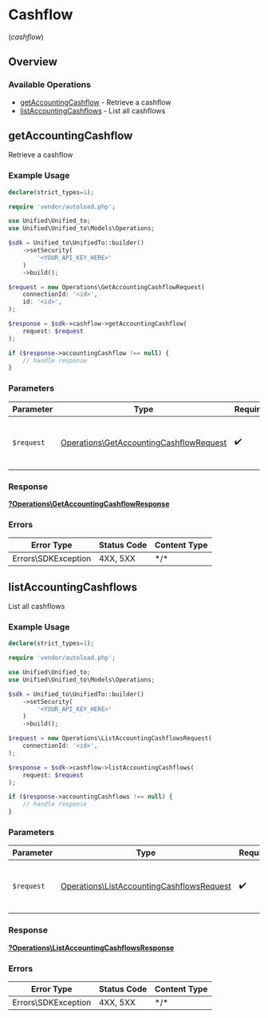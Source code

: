 # Cashflow
(*cashflow*)

## Overview

### Available Operations

* [getAccountingCashflow](#getaccountingcashflow) - Retrieve a cashflow
* [listAccountingCashflows](#listaccountingcashflows) - List all cashflows

## getAccountingCashflow

Retrieve a cashflow

### Example Usage

<!-- UsageSnippet language="php" operationID="getAccountingCashflow" method="get" path="/accounting/{connection_id}/cashflow/{id}" -->
```php
declare(strict_types=1);

require 'vendor/autoload.php';

use Unified\Unified_to;
use Unified\Unified_to\Models\Operations;

$sdk = Unified_to\UnifiedTo::builder()
    ->setSecurity(
        '<YOUR_API_KEY_HERE>'
    )
    ->build();

$request = new Operations\GetAccountingCashflowRequest(
    connectionId: '<id>',
    id: '<id>',
);

$response = $sdk->cashflow->getAccountingCashflow(
    request: $request
);

if ($response->accountingCashflow !== null) {
    // handle response
}
```

### Parameters

| Parameter                                                                                          | Type                                                                                               | Required                                                                                           | Description                                                                                        |
| -------------------------------------------------------------------------------------------------- | -------------------------------------------------------------------------------------------------- | -------------------------------------------------------------------------------------------------- | -------------------------------------------------------------------------------------------------- |
| `$request`                                                                                         | [Operations\GetAccountingCashflowRequest](../../Models/Operations/GetAccountingCashflowRequest.md) | :heavy_check_mark:                                                                                 | The request object to use for the request.                                                         |

### Response

**[?Operations\GetAccountingCashflowResponse](../../Models/Operations/GetAccountingCashflowResponse.md)**

### Errors

| Error Type          | Status Code         | Content Type        |
| ------------------- | ------------------- | ------------------- |
| Errors\SDKException | 4XX, 5XX            | \*/\*               |

## listAccountingCashflows

List all cashflows

### Example Usage

<!-- UsageSnippet language="php" operationID="listAccountingCashflows" method="get" path="/accounting/{connection_id}/cashflow" -->
```php
declare(strict_types=1);

require 'vendor/autoload.php';

use Unified\Unified_to;
use Unified\Unified_to\Models\Operations;

$sdk = Unified_to\UnifiedTo::builder()
    ->setSecurity(
        '<YOUR_API_KEY_HERE>'
    )
    ->build();

$request = new Operations\ListAccountingCashflowsRequest(
    connectionId: '<id>',
);

$response = $sdk->cashflow->listAccountingCashflows(
    request: $request
);

if ($response->accountingCashflows !== null) {
    // handle response
}
```

### Parameters

| Parameter                                                                                              | Type                                                                                                   | Required                                                                                               | Description                                                                                            |
| ------------------------------------------------------------------------------------------------------ | ------------------------------------------------------------------------------------------------------ | ------------------------------------------------------------------------------------------------------ | ------------------------------------------------------------------------------------------------------ |
| `$request`                                                                                             | [Operations\ListAccountingCashflowsRequest](../../Models/Operations/ListAccountingCashflowsRequest.md) | :heavy_check_mark:                                                                                     | The request object to use for the request.                                                             |

### Response

**[?Operations\ListAccountingCashflowsResponse](../../Models/Operations/ListAccountingCashflowsResponse.md)**

### Errors

| Error Type          | Status Code         | Content Type        |
| ------------------- | ------------------- | ------------------- |
| Errors\SDKException | 4XX, 5XX            | \*/\*               |